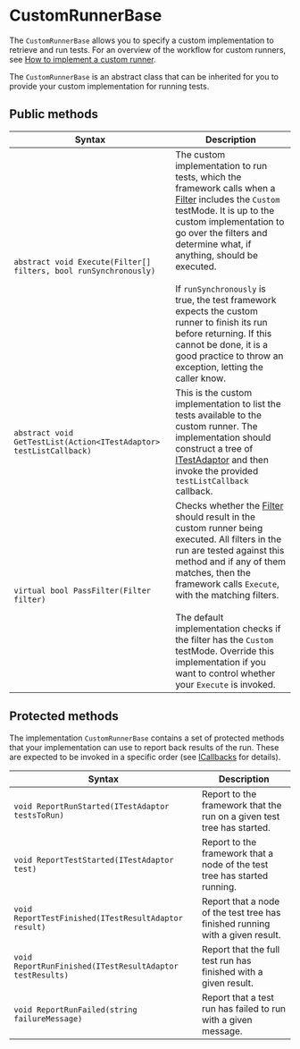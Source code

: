 # CustomRunnerBase
The `CustomRunnerBase` allows you to specify a custom implementation to retrieve and run tests. For an overview of the workflow for custom runners, see [How to implement a custom runner](./extension-custom-runner.md).

The `CustomRunnerBase` is an abstract class that can be inherited for you to provide your custom implementation for running tests. 

## Public methods

| Syntax                                     | Description                                                  |
| ------------------------------------------ | ------------------------------------------------------------ |
| `abstract void Execute(Filter[] filters, bool runSynchronously)` | The custom implementation to run tests, which the framework calls when a [Filter](./reference-filter.md) includes the `Custom` testMode. It is up to the custom implementation to go over the filters and determine what, if anything, should be executed. <br><br>If `runSynchronously` is true, the test framework expects the custom runner to finish its run before returning. If this cannot be done, it is a good practice to throw an exception, letting the caller know. |
| `abstract void GetTestList(Action<ITestAdaptor> testListCallback)` | This is the custom implementation to list the tests available to the custom runner. The implementation should construct a tree of [ITestAdaptor](./reference-itest-adaptor.md) and then invoke the provided `testListCallback` callback. |
| `virtual bool PassFilter(Filter filter)` | Checks whether the [Filter](./reference-filter.md) should result in the custom runner being executed. All filters in the run are tested against this method and if any of them matches, then the framework calls `Execute`, with the matching filters. <br><br>The default implementation checks if the filter has the `Custom` testMode. Override this implementation if you want to control whether your `Execute` is invoked. |

## Protected methods
The implementation `CustomRunnerBase` contains a set of protected methods that your implementation can use to report back results of the run. These are expected to be invoked in a specific order (see [ICallbacks](./reference-icallbacks.md) for details).

| Syntax                                     | Description                                                  |
| ------------------------------------------ | ------------------------------------------------------------ |
| `void ReportRunStarted(ITestAdaptor testsToRun)` | Report to the framework that the run on a given test tree has started. |
| `void ReportTestStarted(ITestAdaptor test)` | Report to the framework that a node of the test tree has started running. |
| `void ReportTestFinished(ITestResultAdaptor result)` | Report that a node of the test tree has finished running with a given result. |
| `void ReportRunFinished(ITestResultAdaptor testResults)` | Report that the full test run has finished with a given result. |
| `void ReportRunFailed(string failureMessage)` | Report that a test run has failed to run with a given message. |
